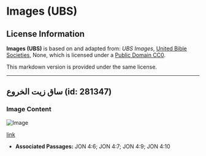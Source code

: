 # Images (UBS)

## License Information

**Images (UBS)** is based on and adapted from: _UBS Images_, [United Bible Societies](https://unitedbiblesocieties.org/), None, which is licensed under a [Public Domain CC0](https://creativecommons.org/public-domain/cc0/).

This markdown version is provided under the same license.



--------------------------------

## ساق زيت الخروع (id: 281347)

### Image Content

![Image](https://cdn.aquifer.bible/aquifer-content/resources/Media/WEB-0114_castor_oil_stalk.jpg)

[link](https://cdn.aquifer.bible/aquifer-content/resources/Media/WEB-0114_castor_oil_stalk.jpg)

* **Associated Passages:** JON 4:6; JON 4:7; JON 4:9; JON 4:10

